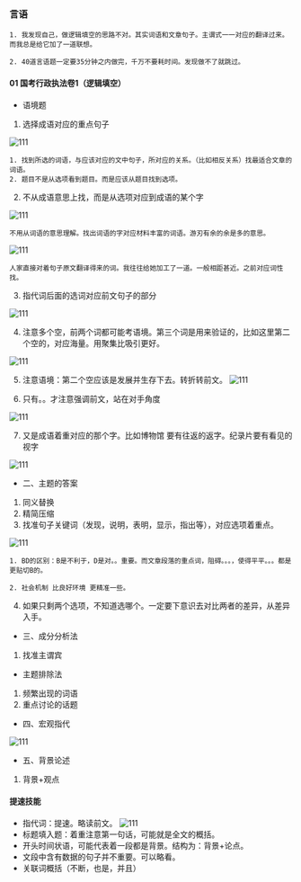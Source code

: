 
### 言语

```
1. 我发现自己，做逻辑填空的思路不对。其实词语和文章句子。主谓式一一对应的翻译过来。而我总是给它加了一道联想。

2. 40道言语题一定要35分钟之内做完，千万不要耗时间。发现做不了就跳过。

```

#### 01 国考行政执法卷1（逻辑填空）
- 语境题

1. 选择成语对应的重点句子

![111](../images6/07.png)

```
1. 找到所选的词语，与应该对应的文中句子，所对应的关系。（比如相反关系）找最适合文章的词语。
2. 题目不是从选项看到题目。而是应该从题目找到选项。
```

2. 不从成语意思上找，而是从选项对应到成语的某个字

![111](../images6/08.png)

```
不用从词语的意思理解。找出词语的字对应材料丰富的词语。游刃有余的余是多的意思。 

```
![111](../images6/10.png)


```
人家直接对着句子原文翻译得来的词。我往往给她加工了一道。一般相距甚近。之前对应词性找。

```



3. 指代词后面的选词对应前文句子的部分

![111](../images6/09.png)


4. 注意多个空，前两个词都可能考语境。第三个词是用来验证的，比如这里第二个空的，对应海量。用聚集比吸引更好。

![111](../images6/22.png)


5. 注意语境：第二个空应该是发展并生存下去。转折转前文。
![111](../images6/23.png)

6. 只有。。才注意强调前文，站在对手角度

![111](../images6/24.png)


7. 又是成语着重对应的那个字。比如博物馆 要有往返的返字。纪录片要有看见的视字

![111](../images6/25.png)


- 二、主题的答案

1. 同义替换
2. 精简压缩
3. 找准句子关键词（发现，说明，表明，显示，指出等），对应选项着重点。

![111](../images6/03.png)

```
1. BD的区别：B是不利于，D是对。。重要。而文章段落的重点词，阻碍。。。，使得平平。。。都是更贴切B的。

2. 社会机制 比良好环境 更精准一些。
```

4. 如果只剩两个选项，不知道选哪个。一定要下意识去对比两者的差异，从差异入手。


- 三、成分分析法

1. 找准主谓宾

- 主题排除法

1. 频繁出现的词语
2. 重点讨论的话题


- 四、宏观指代

![111](../images6/04.png)


- 五、背景论述

1. 背景+观点

#### 提速技能

- 指代词：提速。略读前文。
![111](../images6/02.png)
- 标题填入题：着重注意第一句话，可能就是全文的概括。
- 开头时间状语，可能代表着一段都是背景。结构为：背景+论点。
- 文段中含有数据的句子并不重要。可以略看。
- 关联词概括（不断，也是，并且）
<!-- ![111](../images6/06.png) -->


